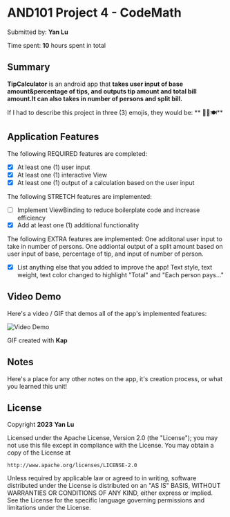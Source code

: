 <!-- (This is a comment) INSTRUCTIONS: Go through this page and fill out any **bolded** entries with their correct values.-->

# AND101 Project 4 - CodeMath

Submitted by: **Yan Lu**

Time spent: **10** hours spent in total

## Summary

**TipCalculator** is an android app that **takes user input of base amount&percentage of tips, and outputs tip amount and total bill amount.It can also takes in number of persons and split bill.**

If I had to describe this project in three (3) emojis, they would be: ** 📱🥂🍽️**

## Application Features

<!-- (This is a comment) Please be sure to change the [ ] to [x] for any features you completed.  If a feature is not checked [x], you might miss the points for that item! -->

The following REQUIRED features are completed:

- [x] At least one (1) user input
- [x] At least one (1) interactive View
- [x] At least one (1) output of a calculation based on the user input

The following STRETCH features are implemented:

- [ ] Implement ViewBinding to reduce boilerplate code and increase efficiency
- [x] Add at least one (1) additional functionality

The following EXTRA features are implemented: 
       One additonal user input to take in number of persons. 
       One addiontal output of a split amount based on user input of base, percentage of tip, and input of number of person.               

- [x] List anything else that you added to improve the app!
       Text style, text weight, text color changed to highlight "Total" and "Each person pays..."

## Video Demo

Here's a video / GIF that demos all of the app's implemented features:

<img src='https://imgur.com/a/lqjZYyC.gif' title='demoTipCalculator' width='' alt='Video Demo' />

GIF created with **Kap**

<!-- Recommended tools:
- [Kap](https://getkap.co/) for macOS
- [ScreenToGif](https://www.screentogif.com/) for Windows
- [peek](https://github.com/phw/peek) for Linux. -->

## Notes

Here's a place for any other notes on the app, it's creation process, or what you learned this unit!

## License

Copyright **2023** **Yan Lu**

Licensed under the Apache License, Version 2.0 (the "License");
you may not use this file except in compliance with the License.
You may obtain a copy of the License at

    http://www.apache.org/licenses/LICENSE-2.0

Unless required by applicable law or agreed to in writing, software
distributed under the License is distributed on an "AS IS" BASIS,
WITHOUT WARRANTIES OR CONDITIONS OF ANY KIND, either express or implied.
See the License for the specific language governing permissions and
limitations under the License.

